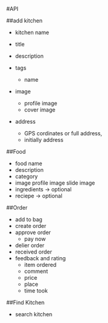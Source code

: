 #API


##add kitchen 
- kitchen name
- title
- description 
- tags 
	- name
- image 
	- profile image 
	- cover image

- address
	- GPS cordinates or full address, 
	- initially address 

##Food
- food name
- description 
- category
- image
	profile image
	slide image
- ingredients  -> optional
- reciepe -> optional 

##Order
- add to bag
- create order 
- approve order
	- pay now
- delier order
- received order
- feedback and rating 
	- item ordered
	- comment 
	- price
	- place 
	- time took 

##Find Kitchen
- search kitchen 


